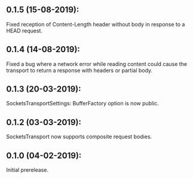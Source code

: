 ## 0.1.5 (15-08-2019):

Fixed reception of Content-Length header without body in response to a HEAD request.

## 0.1.4 (14-08-2019):

Fixed a bug where a network error while reading content could cause the transport to return a response with headers or partial body.

## 0.1.3 (20-03-2019): 

SocketsTransportSettings: BufferFactory option is now public.

## 0.1.2 (03-03-2019): 

SocketsTransport now supports composite request bodies.

## 0.1.0 (04-02-2019): 

Initial prerelease.